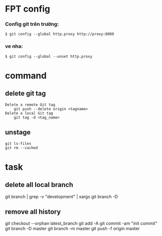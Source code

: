 # FPT config
### Config git trên trường: 
    $ git config --global http.proxy http://proxy:8080
### ve nha: 
    $ git config --global --unset http.proxy
# command
## delete git tag
    Delete a remote Git tag
        git push --delete origin <tagname>
    Delete a local Git tag
        git tag -d <tag_name>
## unstage
    git ls-files
    git rm --cached
# task
## delete all local branch 
git branch | grep -v "development" | xargs git branch -D
## remove all history
git checkout --orphan latest_branch
git add -A
git commit -am "init commit"
git branch -D master
git branch -m master
git push -f origin master
